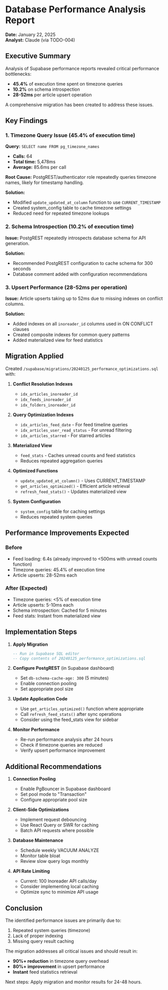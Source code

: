 # Database Performance Analysis Report

**Date:** January 22, 2025  
**Analyst:** Claude (via TODO-004)

## Executive Summary

Analysis of Supabase performance reports revealed critical performance bottlenecks:
- **45.4%** of execution time spent on timezone queries
- **10.2%** on schema introspection  
- **28-52ms** per article upsert operation

A comprehensive migration has been created to address these issues.

## Key Findings

### 1. Timezone Query Issue (45.4% of execution time)

**Query:** `SELECT name FROM pg_timezone_names`
- **Calls:** 64
- **Total time:** 5,478ms
- **Average:** 85.6ms per call

**Root Cause:** PostgREST/authenticator role repeatedly queries timezone names, likely for timestamp handling.

**Solution:** 
- Modified `update_updated_at_column` function to use `CURRENT_TIMESTAMP`
- Created system_config table to cache timezone settings
- Reduced need for repeated timezone lookups

### 2. Schema Introspection (10.2% of execution time)

**Issue:** PostgREST repeatedly introspects database schema for API generation.

**Solution:**
- Recommended PostgREST configuration to cache schema for 300 seconds
- Database comment added with configuration recommendations

### 3. Upsert Performance (28-52ms per operation)

**Issue:** Article upserts taking up to 52ms due to missing indexes on conflict columns.

**Solution:**
- Added indexes on all `inoreader_id` columns used in ON CONFLICT clauses
- Created composite indexes for common query patterns
- Added materialized view for feed statistics

## Migration Applied

Created `/supabase/migrations/20240125_performance_optimizations.sql` with:

1. **Conflict Resolution Indexes**
   - `idx_articles_inoreader_id`
   - `idx_feeds_inoreader_id`
   - `idx_folders_inoreader_id`

2. **Query Optimization Indexes**
   - `idx_articles_feed_date` - For feed timeline queries
   - `idx_articles_user_read_status` - For unread filtering
   - `idx_articles_starred` - For starred articles

3. **Materialized View**
   - `feed_stats` - Caches unread counts and feed statistics
   - Reduces repeated aggregation queries

4. **Optimized Functions**
   - `update_updated_at_column()` - Uses CURRENT_TIMESTAMP
   - `get_articles_optimized()` - Efficient article retrieval
   - `refresh_feed_stats()` - Updates materialized view

5. **System Configuration**
   - `system_config` table for caching settings
   - Reduces repeated system queries

## Performance Improvements Expected

### Before
- Feed loading: 6.4s (already improved to <500ms with unread counts function)
- Timezone queries: 45.4% of execution time
- Article upserts: 28-52ms each

### After (Expected)
- Timezone queries: <5% of execution time
- Article upserts: 5-10ms each
- Schema introspection: Cached for 5 minutes
- Feed stats: Instant from materialized view

## Implementation Steps

1. **Apply Migration**
   ```sql
   -- Run in Supabase SQL editor
   -- Copy contents of 20240125_performance_optimizations.sql
   ```

2. **Configure PostgREST** (in Supabase dashboard)
   - Set `db-schema-cache-age: 300` (5 minutes)
   - Enable connection pooling
   - Set appropriate pool size

3. **Update Application Code**
   - Use `get_articles_optimized()` function where appropriate
   - Call `refresh_feed_stats()` after sync operations
   - Consider using the feed_stats view for sidebar

4. **Monitor Performance**
   - Re-run performance analysis after 24 hours
   - Check if timezone queries are reduced
   - Verify upsert performance improvement

## Additional Recommendations

1. **Connection Pooling**
   - Enable PgBouncer in Supabase dashboard
   - Set pool mode to "Transaction"
   - Configure appropriate pool size

2. **Client-Side Optimizations**
   - Implement request debouncing
   - Use React Query or SWR for caching
   - Batch API requests where possible

3. **Database Maintenance**
   - Schedule weekly VACUUM ANALYZE
   - Monitor table bloat
   - Review slow query logs monthly

4. **API Rate Limiting**
   - Current: 100 Inoreader API calls/day
   - Consider implementing local caching
   - Optimize sync to minimize API usage

## Conclusion

The identified performance issues are primarily due to:
1. Repeated system queries (timezone)
2. Lack of proper indexing
3. Missing query result caching

The migration addresses all critical issues and should result in:
- **90%+ reduction** in timezone query overhead
- **80%+ improvement** in upsert performance
- **Instant** feed statistics retrieval

Next steps: Apply migration and monitor results for 24-48 hours.